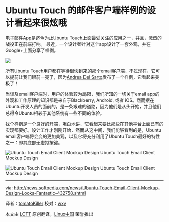 Ubuntu Touch 的邮件客户端样例的设计看起来很炫哦
================================================================================
电子邮件App是迄今为止Ubuntu Touch上面最受关注的应用之一，并且，激烈的战役正在前端打响。 最近，一个设计者针对这个app设计了一套外观，并在Google+上面分享了样例。

![](http://i1-news.softpedia-static.com/images/news2/Ubuntu-Touch-Email-Client-Mockup-Design-Looks-Fantastic-432758-2.jpg)

所有Ubuntu Touch用户都在等待很快到来的那个email客户端，不过现在，它可以提前让我们眼前一亮了，因为[Andrea Del Sarto][1]发布了一个样例，它看起来美极了！

当谈及email客户端时，用户的体验较为局限，我们所知的一切关于email app的外观和工作原理的知识都是来自于Blackberry, Android, 或者 iOS。然而摆在Ubuntu开发人员的面前的，是一条艰难的道路，因为他们是从头开始，并且他们总得令Ubuntu相较于其他系统有一些不同的体验。

找个样例是一个良好的开端，坦白地讲，它看起来要比那些在其他平台上面已有的实现都要好。设计工作才刚刚开始，然而从这中间，我们能够看到的是，Ubuntu email客户端将会变的更加美观，以及它将充分利用了Ubuntu Touch最好的特性之一：即其底部无虚拟按键。


![Ubuntu Touch Email Client Mockup Design](http://i1-news.softpedia-static.com/images/news2/Ubuntu-Touch-Email-Client-Mockup-Design-Looks-Fantastic-432758-3.jpg)
Ubuntu Touch Email Client Mockup Design

![Ubuntu Touch Email Client Mockup Design](http://i1-news.softpedia-static.com/images/news2/Ubuntu-Touch-Email-Client-Mockup-Design-Looks-Fantastic-432758-4.jpg)
Ubuntu Touch Email Client Mockup Design

--------------------------------------------------------------------------------

via: http://news.softpedia.com/news/Ubuntu-Touch-Email-Client-Mockup-Design-Looks-Fantastic-432758.shtml

译者：[tomatoKiller](https://github.com/tomatoKiller) 校对：[wxy](https://github.com/wxy)

本文由 [LCTT](https://github.com/LCTT/TranslateProject) 原创翻译，[Linux中国](http://linux.cn/) 荣誉推出

[1]:https://plus.google.com/u/0/+AndreaDelSarto88/posts/75vU5XoNDjA